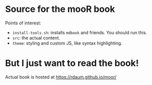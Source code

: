 # Source for the mooR book

Points of interest:

- `install-tools.sh`: installs `mdbook` and friends. You should run this.
- `src`: the actual content.
- `theme`: styling and custom JS, like syntax highlighting.

# But I just want to read the book!

Actual book is hosted at https://rdaum.github.io/moor/